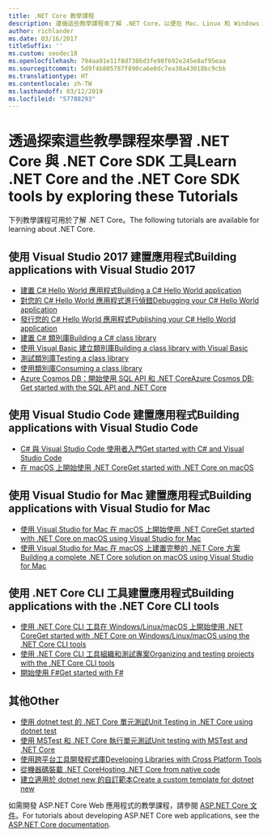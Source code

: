 ```yaml
---
title: .NET Core 教學課程
description: 遵循這些教學課程來了解 .NET Core，以便在 Mac、Linux 和 Windows 上建置應用程式和程式庫。
author: richlander
ms.date: 03/16/2017
titleSuffix: ''
ms.custom: seodec18
ms.openlocfilehash: 794aa91e11f8d7386d3fe98f692e245e8af95eaa
ms.sourcegitcommit: 5d9f4b805787f890ca6e0dc7ea30a43018bc9cbb
ms.translationtype: HT
ms.contentlocale: zh-TW
ms.lasthandoff: 03/12/2019
ms.locfileid: "57788293"
---
```

# <a name="learn-net-core-and-the-net-core-sdk-tools-by-exploring-these-tutorials"></a><span data-ttu-id="e2ed5-103">透過探索這些教學課程來學習 .NET Core 與 .NET Core SDK 工具</span><span class="sxs-lookup"><span data-stu-id="e2ed5-103">Learn .NET Core and the .NET Core SDK tools by exploring these Tutorials</span></span>

<span data-ttu-id="e2ed5-104">下列教學課程可用於了解 .NET Core。</span><span class="sxs-lookup"><span data-stu-id="e2ed5-104">The following tutorials are available for learning about .NET Core.</span></span>

## <a name="building-applications-with-visual-studio-2017"></a><span data-ttu-id="e2ed5-105">使用 Visual Studio 2017 建置應用程式</span><span class="sxs-lookup"><span data-stu-id="e2ed5-105">Building applications with Visual Studio 2017</span></span>

- [<span data-ttu-id="e2ed5-106">建置 C# Hello World 應用程式</span><span class="sxs-lookup"><span data-stu-id="e2ed5-106">Building a C# Hello World application</span></span>](with-visual-studio.md)
- [<span data-ttu-id="e2ed5-107">對您的 C# Hello World 應用程式進行偵錯</span><span class="sxs-lookup"><span data-stu-id="e2ed5-107">Debugging your C# Hello World application</span></span>](debugging-with-visual-studio.md)
- [<span data-ttu-id="e2ed5-108">發行您的 C# Hello World 應用程式</span><span class="sxs-lookup"><span data-stu-id="e2ed5-108">Publishing your C# Hello World application</span></span>](publishing-with-visual-studio.md)
- [<span data-ttu-id="e2ed5-109">建置 C# 類別庫</span><span class="sxs-lookup"><span data-stu-id="e2ed5-109">Building a C# class library</span></span>](library-with-visual-studio.md)
- [<span data-ttu-id="e2ed5-110">使用 Visual Basic 建立類別庫</span><span class="sxs-lookup"><span data-stu-id="e2ed5-110">Building a class library with Visual Basic</span></span>](vb-library-with-visual-studio.md)
- [<span data-ttu-id="e2ed5-111">測試類別庫</span><span class="sxs-lookup"><span data-stu-id="e2ed5-111">Testing a class library</span></span>](testing-library-with-visual-studio.md)
- [<span data-ttu-id="e2ed5-112">使用類別庫</span><span class="sxs-lookup"><span data-stu-id="e2ed5-112">Consuming a class library</span></span>](consuming-library-with-visual-studio.md)
- [<span data-ttu-id="e2ed5-113">Azure Cosmos DB：開始使用 SQL API 和 .NET Core</span><span class="sxs-lookup"><span data-stu-id="e2ed5-113">Azure Cosmos DB: Get started with the SQL API and .NET Core</span></span>](/azure/cosmos-db/sql-api-dotnetcore-get-started)

## <a name="building-applications-with-visual-studio-code"></a><span data-ttu-id="e2ed5-114">使用 Visual Studio Code 建置應用程式</span><span class="sxs-lookup"><span data-stu-id="e2ed5-114">Building applications with Visual Studio Code</span></span>

- [<span data-ttu-id="e2ed5-115">C# 與 Visual Studio Code 使用者入門</span><span class="sxs-lookup"><span data-stu-id="e2ed5-115">Get started with C# and Visual Studio Code</span></span>](with-visual-studio-code.md)
- [<span data-ttu-id="e2ed5-116">在 macOS 上開始使用 .NET Core</span><span class="sxs-lookup"><span data-stu-id="e2ed5-116">Get started with .NET Core on macOS</span></span>](using-on-macos.md)

## <a name="building-applications-with-visual-studio-for-mac"></a><span data-ttu-id="e2ed5-117">使用 Visual Studio for Mac 建置應用程式</span><span class="sxs-lookup"><span data-stu-id="e2ed5-117">Building applications with Visual Studio for Mac</span></span>

- [<span data-ttu-id="e2ed5-118">使用 Visual Studio for Mac 在 macOS 上開始使用 .NET Core</span><span class="sxs-lookup"><span data-stu-id="e2ed5-118">Get started with .NET Core on macOS using Visual Studio for Mac</span></span>](using-on-mac-vs.md)
- [<span data-ttu-id="e2ed5-119">使用 Visual Studio for Mac 在 macOS 上建置完整的 .NET Core 方案</span><span class="sxs-lookup"><span data-stu-id="e2ed5-119">Building a complete .NET Core solution on macOS using Visual Studio for Mac</span></span>](using-on-mac-vs-full-solution.md)

## <a name="building-applications-with-the-net-core-cli-tools"></a><span data-ttu-id="e2ed5-120">使用 .NET Core CLI 工具建置應用程式</span><span class="sxs-lookup"><span data-stu-id="e2ed5-120">Building applications with the .NET Core CLI tools</span></span>

- [<span data-ttu-id="e2ed5-121">使用 .NET Core CLI 工具在 Windows/Linux/macOS 上開始使用 .NET Core</span><span class="sxs-lookup"><span data-stu-id="e2ed5-121">Get started with .NET Core on Windows/Linux/macOS using the .NET Core CLI tools</span></span>](using-with-xplat-cli.md)
- [<span data-ttu-id="e2ed5-122">使用 .NET Core CLI 工具組織和測試專案</span><span class="sxs-lookup"><span data-stu-id="e2ed5-122">Organizing and testing projects with the .NET Core CLI tools</span></span>](testing-with-cli.md)
- [<span data-ttu-id="e2ed5-123">開始使用 F#</span><span class="sxs-lookup"><span data-stu-id="e2ed5-123">Get started with F#</span></span>](../../fsharp/get-started/get-started-command-line.md)

## <a name="other"></a><span data-ttu-id="e2ed5-124">其他</span><span class="sxs-lookup"><span data-stu-id="e2ed5-124">Other</span></span>
- [<span data-ttu-id="e2ed5-125">使用 dotnet test 的 .NET Core 單元測試</span><span class="sxs-lookup"><span data-stu-id="e2ed5-125">Unit Testing in .NET Core using dotnet test</span></span>](../testing/unit-testing-with-dotnet-test.md)
- [<span data-ttu-id="e2ed5-126">使用 MSTest 和 .NET Core 執行單元測試</span><span class="sxs-lookup"><span data-stu-id="e2ed5-126">Unit testing with MSTest and .NET Core</span></span>](../testing/unit-testing-with-mstest.md)
- [<span data-ttu-id="e2ed5-127">使用跨平台工具開發程式庫</span><span class="sxs-lookup"><span data-stu-id="e2ed5-127">Developing Libraries with Cross Platform Tools</span></span>](libraries.md)
- [<span data-ttu-id="e2ed5-128">從機器碼裝載 .NET Core</span><span class="sxs-lookup"><span data-stu-id="e2ed5-128">Hosting .NET Core from native code</span></span>](netcore-hosting.md)
- [<span data-ttu-id="e2ed5-129">建立適用於 dotnet new 的自訂範本</span><span class="sxs-lookup"><span data-stu-id="e2ed5-129">Create a custom template for dotnet new</span></span>](create-custom-template.md)

<span data-ttu-id="e2ed5-130">如需開發 ASP.NET Core Web 應用程式的教學課程，請參閱 [ASP.NET Core 文件](/aspnet/core/)。</span><span class="sxs-lookup"><span data-stu-id="e2ed5-130">For tutorials about developing ASP.NET Core web applications, see the [ASP.NET Core documentation](/aspnet/core/).</span></span>
